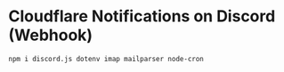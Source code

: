 # Cloudflare Notifications on Discord (Webhook)

``
npm i discord.js dotenv imap mailparser node-cron
``




